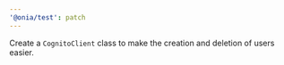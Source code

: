 ```yaml
---
'@onia/test': patch
---
```


Create a `CognitoClient` class to make the creation and deletion of users easier.
